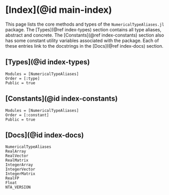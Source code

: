 # [Index](@id main-index)

This page lists the core methods and types of the `NumericalTypeAliases.jl` package.
The [Types](@ref index-types) section contains all type aliases, abstract and concrete.
The [Constants](@ref index-constants) section also has some constant utility variables associated with the package.
Each of these entries link to the docstrings in the [Docs](@ref index-docs) section.

## [Types](@id index-types)

```@index
Modules = [NumericalTypeAliases]
Order = [:type]
Public = true
```

## [Constants](@id index-constants)

```@index
Modules = [NumericalTypeAliases]
Order = [:constant]
Public = true
```

## [Docs](@id index-docs)

```@docs
NumericalTypeAliases
RealArray
RealVector
RealMatrix
IntegerArray
IntegerVector
IntegerMatrix
RealFP
Float
NTA_VERSION
```
